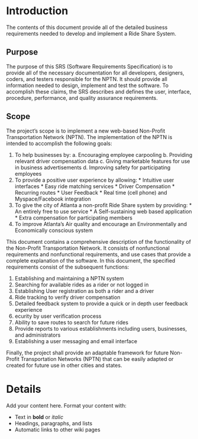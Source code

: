 # Introduction #

The contents of this document provide all of the detailed business requirements needed to develop and implement a Ride Share System.
## Purpose ##

The purpose of this SRS (Software Requirements Specification) is to provide all of the                                 necessary documentation for all developers, designers, coders, and testers responsible for     the NPTN. It should provide all information needed to design, implement and test the        software. To accomplish these claims, the SRS describes and defines the user, interface, procedure, performance, and quality assurance requirements.

## Scope ##

The project’s scope is to implement a new web-based Non-Profit Transportation Network (NPTN). The implementation of the NPTN is intended to accomplish the following goals:
  1. To help businesses by:
a. Encouraging employee carpooling
b. Providing relevant driver compensation data
c. Giving marketable features for use in business advertisements
d. Improving safety for participating employees
  1. To provide a positive user experience by allowing:
    * Intuitive user interfaces
    * Easy ride matching services
    * Driver Compensation
    * Recurring routes
    * User Feedback
    * Real time (cell phone) and Myspace/Facebook integration
  1. To give the city of Atlanta a non-profit Ride Share system by providing:
    * An entirely free to use service
    * A Self-sustaining web based application
    * Extra compensation for participating members
  1. To improve Atlanta’s Air quality and encourage an Environmentally and Economically                       conscious system

This document contains a comprehensive description of the functionality of the Non-Profit Transportation Network. It consists of nonfunctional requirements and nonfunctional requirements, and use cases that provide a complete explanation of the software.
In this document, the specified requirements consist of the subsequent functions:
  1. Establishing and maintaining a NPTN system
  1. Searching for available rides as a rider or not logged in
  1. Establishing User registration as both a rider and a driver
  1. Ride tracking to verify driver compensation
  1. Detailed feedback system to provide a quick or in depth user feedback    experience
  1. ecurity by user verification process
  1. Ability to save routes to search for future rides
  1. Provide reports to various establishments including users, businesses, and administrators
  1. Establishing a user messaging and email interface

Finally, the project shall provide an adaptable framework for future Non-Profit Transportation Networks (NPTN) that can be easily adapted or created for future use in other cities and states.

# Details #

Add your content here.  Format your content with:
  * Text in **bold** or _italic_
  * Headings, paragraphs, and lists
  * Automatic links to other wiki pages
